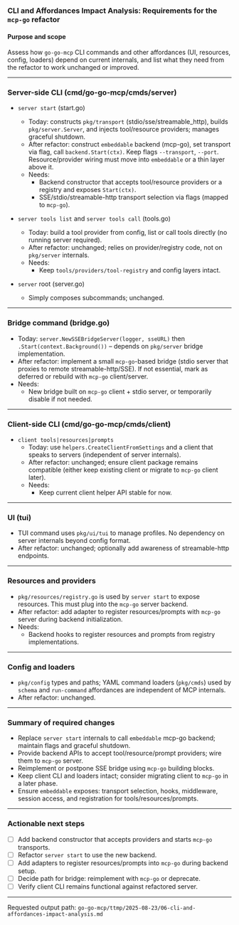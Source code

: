 ### CLI and Affordances Impact Analysis: Requirements for the `mcp-go` refactor

#### Purpose and scope
Assess how `go-go-mcp` CLI commands and other affordances (UI, resources, config, loaders) depend on current internals, and list what they need from the refactor to work unchanged or improved.

---

### Server-side CLI (cmd/go-go-mcp/cmds/server)

- `server start` (start.go)
  - Today: constructs `pkg/transport` (stdio/sse/streamable_http), builds `pkg/server.Server`, and injects tool/resource providers; manages graceful shutdown.
  - After refactor: construct `embeddable` backend (mcp-go), set transport via flag, call `backend.Start(ctx)`. Keep flags `--transport`, `--port`. Resource/provider wiring must move into `embeddable` or a thin layer above it.
  - Needs:
    - Backend constructor that accepts tool/resource providers or a registry and exposes `Start(ctx)`.
    - SSE/stdio/streamable-http transport selection via flags (mapped to `mcp-go`).

- `server tools list` and `server tools call` (tools.go)
  - Today: build a tool provider from config, list or call tools directly (no running server required).
  - After refactor: unchanged; relies on provider/registry code, not on `pkg/server` internals.
  - Needs:
    - Keep `tools/providers/tool-registry` and config layers intact.

- `server` root (server.go)
  - Simply composes subcommands; unchanged.

---

### Bridge command (bridge.go)

- Today: `server.NewSSEBridgeServer(logger, sseURL)` then `.Start(context.Background())` – depends on `pkg/server` bridge implementation.
- After refactor: implement a small `mcp-go`-based bridge (stdio server that proxies to remote streamable-http/SSE). If not essential, mark as deferred or rebuild with `mcp-go` client/server.
- Needs:
  - New bridge built on `mcp-go` client + stdio server, or temporarily disable if not needed.

---

### Client-side CLI (cmd/go-go-mcp/cmds/client)

- `client tools|resources|prompts`
  - Today: use `helpers.CreateClientFromSettings` and a client that speaks to servers (independent of server internals).
  - After refactor: unchanged; ensure client package remains compatible (either keep existing client or migrate to `mcp-go` client later).
  - Needs:
    - Keep current client helper API stable for now.

---

### UI (tui)

- TUI command uses `pkg/ui/tui` to manage profiles. No dependency on server internals beyond config format.
- After refactor: unchanged; optionally add awareness of streamable-http endpoints.

---

### Resources and providers

- `pkg/resources/registry.go` is used by `server start` to expose resources. This must plug into the `mcp-go` server backend.
- After refactor: add adapter to register resources/prompts with `mcp-go` server during backend initialization.
- Needs:
  - Backend hooks to register resources and prompts from registry implementations.

---

### Config and loaders

- `pkg/config` types and paths; YAML command loaders (`pkg/cmds`) used by `schema` and `run-command` affordances are independent of MCP internals.
- After refactor: unchanged.

---

### Summary of required changes

- Replace `server start` internals to call `embeddable` mcp-go backend; maintain flags and graceful shutdown.
- Provide backend APIs to accept tool/resource/prompt providers; wire them to `mcp-go` server.
- Reimplement or postpone SSE bridge using `mcp-go` building blocks.
- Keep client CLI and loaders intact; consider migrating client to `mcp-go` in a later phase.
- Ensure `embeddable` exposes: transport selection, hooks, middleware, session access, and registration for tools/resources/prompts.

---

### Actionable next steps
- [ ] Add backend constructor that accepts providers and starts `mcp-go` transports.
- [ ] Refactor `server start` to use the new backend.
- [ ] Add adapters to register resources/prompts into `mcp-go` during backend setup.
- [ ] Decide path for bridge: reimplement with `mcp-go` or deprecate.
- [ ] Verify client CLI remains functional against refactored server.

---

Requested output path: `go-go-mcp/ttmp/2025-08-23/06-cli-and-affordances-impact-analysis.md`
